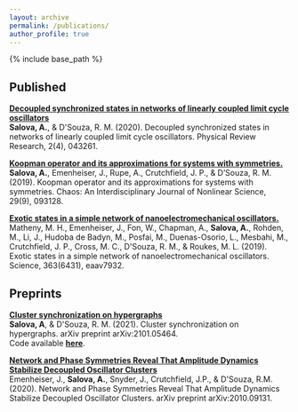 ```yaml
---
layout: archive
permalink: /publications/
author_profile: true
---
```


{% include base_path %}

## **Published**

[**Decoupled synchronized states in networks of linearly coupled limit cycle oscillators**](https://journals.aps.org/prresearch/abstract/10.1103/PhysRevResearch.2.043261)<br>
**Salova, A.**, & D'Souza, R. M. (2020). Decoupled synchronized states in networks of linearly
coupled limit cycle oscillators. Physical Review Research, 2(4), 043261.

[**Koopman operator and its approximations for systems with symmetries.**](https://aip.scitation.org/doi/full/10.1063/1.5099091)<br>
**Salova, A.**, Emenheiser, J., Rupe, A., Crutchfield, J. P., & D’Souza, R. M. (2019). Koopman operator and its approximations for systems with symmetries. Chaos: An Interdisciplinary Journal of Nonlinear Science, 29(9), 093128.

[**Exotic states in a simple network of nanoelectromechanical oscillators.**](https://science.sciencemag.org/content/363/6431/eaav7932)<br>
Matheny, M. H., Emenheiser, J., Fon, W., Chapman, A., **Salova, A.**, Rohden, M., Li, J., Hudoba de Badyn, M., Posfai, M., Duenas-Osorio, L., Mesbahi, M., Crutchfield, J. P., Cross, M. C., D'Souza, R. M., & Roukes, M. L. (2019). Exotic states in a simple network of nanoelectromechanical oscillators. Science, 363(6431), eaav7932.

## **Preprints**

[**Cluster synchronization on hypergraphs**](https://arxiv.org/abs/2101.05464)<br>
**Salova, A**, & D'Souza, R. M. (2021). Cluster synchronization on hypergraphs. arXiv preprint arXiv:2101.05464. \
Code available [**here**](https://github.com/asalova).

[**Network and Phase Symmetries Reveal That Amplitude Dynamics Stabilize Decoupled Oscillator Clusters**](https://arxiv.org/abs/2010.09131)<br>
Emenheiser, J., **Salova, A.**, Snyder, J., Crutchfield, J.P., & D'Souza, R.M. (2020). Network and Phase Symmetries Reveal That Amplitude Dynamics Stabilize Decoupled Oscillator Clusters. arXiv preprint arXiv:2010.09131.